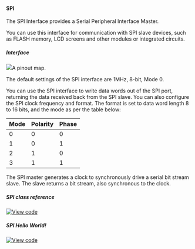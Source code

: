 #### SPI

The SPI Interface provides a Serial Peripheral Interface Master.

You can use this interface for communication with SPI slave devices, such as FLASH memory, LCD screens and other modules or integrated circuits.

##### Interface

<span class="images">![](https://s3-us-west-2.amazonaws.com/mbed-os-docs-images/pin_out.png)<span>A pinout map.</span></span>

The default settings of the SPI interface are 1MHz, 8-bit, Mode 0.

You can use the SPI interface to write data words out of the SPI port, returning the data received back from the SPI slave. You can also configure the SPI clock frequency and format. The format is set to data word length 8 to 16 bits, and the mode as per the table below:

Mode |  Polarity |  Phase  
---|---|---  
0 | 0 | 0  
1 | 0 | 1  
2 | 1 | 0  
3 | 1 | 1  

The SPI master generates a clock to synchronously drive a serial bit stream slave. The slave returns a bit stream, also synchronous to the clock.

##### SPI class reference

[![View code](https://www.mbed.com/embed/?type=library)](/docs/v5.4/mbed-os-api-doxy/classmbed_1_1_s_p_i.html)

##### SPI Hello World!

[![View code](https://www.mbed.com/embed/?url=https://developer.mbed.org/teams/mbed_example/code/SPI_HelloWorld/)](https://developer.mbed.org/teams/mbed_example/code/SPI_HelloWorld/file/dd9e7d208cbd/main.cpp)
